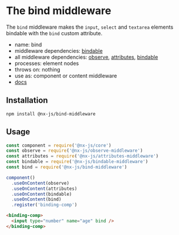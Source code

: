 # The bind middleware

The `bind` middleware makes the `input`, `select` and `textarea` elements bindable with the `bind` custom attribute.

- name: bind
- middleware dependencies: [bindable](https://github.com/nx-js/bindable-middleware)
- all middleware dependencies: [observe](https://github.com/nx-js/observe-middleware), [attributes](https://github.com/nx-js/attributes-middleware), [bindable](https://github.com/nx-js/bindable-middleware)
- processes: element nodes
- throws on: nothing
- use as: component or content middleware
- [docs](http://nx-framework/docs/middlewares/bind)

## Installation

`npm install @nx-js/bind-middleware`

## Usage

```js
const component = require('@nx-js/core')
const observe = require('@nx-js/observe-middleware')
const attributes = require('@nx-js/attributes-middleware')
const bindable = require('@nx-js/bindable-middleware')
const bind = require('@nx-js/bind-middleware')

component()
  .useOnContent(observe)
  .useOnContent(attributes)
  .useOnContent(bindable)
  .useOnContent(bind)
  .register('binding-comp')
```

```html
<binding-comp>
  <input type="number" name="age" bind />
</binding-comp>
```
